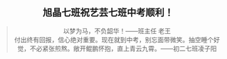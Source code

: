 ##  <center>旭晶七班祝艺芸七班中考顺利！</center>
<!--368829408-->
> <center>以梦为马，不负韶华！——班主任 老王</center>
> <center>付出终有回报，信心绝对重要。现在就到中考，别忘面带微笑。抽空睡个好觉，不必紧张煎熬。敞开鲲鹏怀抱，直上青云九霄。——初二七班凌子阳</center>
